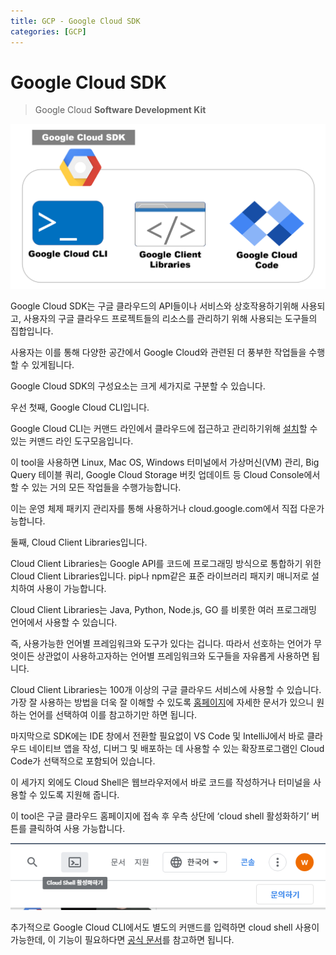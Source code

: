 ```yaml
---
title: GCP - Google Cloud SDK
categories: [GCP]
---
```


# Google Cloud SDK

> Google Cloud **Software Development Kit**
>

![gcloud-sdk1](/images/gcloud-sdk1.png)

Google Cloud SDK는 구글 클라우드의 API들이나 서비스와 상호작용하기위해 사용되고, 사용자의 구글 클라우드 프로젝트들의 리소스를 관리하기 위해 사용되는 도구들의 집합입니다.

사용자는 이를 통해 다양한 공간에서 Google Cloud와 관련된 더 풍부한 작업들을 수행할 수 있게됩니다.

Google Cloud SDK의 구성요소는 크게 세가지로 구분할 수 있습니다.

우선 첫째, Google Cloud CLI입니다.

Google Cloud CLI는 커맨드 라인에서 클라우드에 접근하고 관리하기위해 [설치](https://cloud.google.com/sdk/docs/install-sdk)할 수 있는 커맨드 라인 도구모음입니다.

이 tool을 사용하면 Linux, Mac OS, Windows 터미널에서 가상머신(VM) 관리, Big Query 테이블 쿼리, Google Cloud Storage 버킷 업데이트 등 Cloud Console에서 할 수 있는 거의 모든 작업들을 수행가능합니다.

이는 운영 체제 패키지 관리자를 통해 사용하거나 cloud.google.com에서 직접 다운가능합니다.

둘째, Cloud Client Libraries입니다.

Cloud Client Libraries는 Google API를 코드에 프로그래밍 방식으로 통합하기 위한 Cloud Client Libraries입니다. pip나 npm같은 표준 라이브러리 패지키 매니저로 설치하여 사용이 가능합니다.

Cloud Client Libraries는 Java, Python, Node.js, GO 를 비롯한 여러 프로그래밍 언어에서 사용할 수 있습니다.

즉, 사용가능한 언어별 프레임워크와 도구가 있다는 겁니다. 따라서 선호하는 언어가 무엇이든 상관없이 사용하고자하는 언어별 프레임워크와 도구들을 자유롭게 사용하면 됩니다.

Cloud Client Libraries는 100개 이상의 구글 클라우드 서비스에 사용할 수 있습니다. 가장 잘 사용하는 방법을 더욱 잘 이해할 수 있도록 [홈페이지](https://cloud.google.com/apis/docs/cloud-client-libraries)에 자세한 문서가 있으니 원하는 언어를 선택하여 이를 참고하기만 하면 됩니다.

마지막으로 SDK에는 IDE 창에서 전환할 필요없이 VS Code 및 IntelliJ에서 바로 클라우드 네이티브 앱을 작성, 디버그 및 배포하는 데 사용할 수 있는 확장프로그램인 Cloud Code가 선택적으로 포함되어 있습니다.

이 세가지 외에도 Cloud Shell은 웹브라우저에서 바로 코드를 작성하거나 터미널을 사용할 수 있도록 지원해 줍니다.

이 tool은 구글 클라우드 홈페이지에 접속 후 우측 상단에 ‘cloud shell 활성화하기’ 버튼를 클릭하여 사용 가능합니다.

![gcloud-sdk2](/images/gcloud-sdk2.png)

추가적으로 Google Cloud CLI에서도 별도의 커맨드를 입력하면 cloud shell 사용이 가능한데, 이 기능이 필요하다면 [공식 문서](https://cloud.google.com/shell/docs/using-cloud-shell-with-gcloud-cli)를 참고하면 됩니다.
